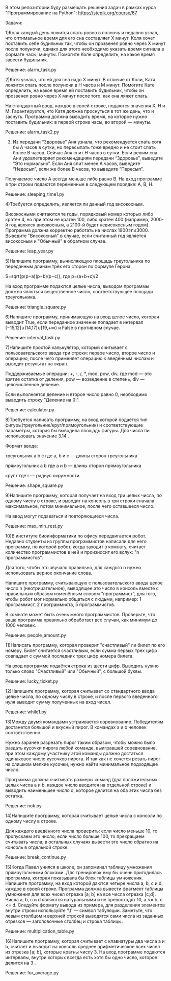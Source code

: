 В этом репозитории буду размещать решения задач в рамках курса "Программирование на Python": https://stepik.org/course/67


Задачи: 

1)Коля каждый день ложится спать ровно в полночь и недавно узнал, что оптимальное время для его сна составляет X минут. 
Коля хочет поставить себе будильник так, чтобы он прозвенел ровно через X минут после полуночи, однако для этого необходимо указать время сигнала в формате часы, минуты. 
Помогите Коле определить, на какое время завести будильник.

Решение: alarm_task.py

2)Катя узнала, что ей для сна надо X минут. В отличие от Коли, Катя ложится спать после полуночи в H часов и M минут. Помогите Кате определить, на какое время ей поставить будильник, 
чтобы он прозвенел ровно через X минут после того, как она ляжет спать.

На стандартный ввод, каждое в своей строке, подаются значения X, H и M. Гарантируется, что Катя должна проснуться в тот же день, что и заснуть. Программа должна выводить время, 
на которое нужно поставить будильник: в первой строке часы, во второй — минуты.

Решение: alarm_task2.py

3) Из передачи “Здоровье” Аня узнала, что рекомендуется спать хотя бы A часов в сутки, но пересыпать тоже вредно и не стоит спать более B часов. Сейчас Аня спит H часов в сутки. 
Если режим сна Ани удовлетворяет рекомендациям передачи “Здоровье”, выведите “Это нормально”. Если Аня спит менее A часов, выведите “Недосып”, если же более B часов, то выведите “Пересып”.

Получаемое число A всегда меньше либо равно B.
На вход программе в три строки подаются переменные в следующем порядке: A, B, H.

Решение: sleeping_time1.py

4)Требуется определить, является ли данный год високосным.

Високосными считаются те годы, порядковый номер которых либо кратен 4, но при этом не кратен 100, либо кратен 400 (например, 2000-й год являлся високосным, а 2100-й будет невисокосным годом).
Программа должна корректно работать на числах 1900≤n≤3000.
Выведите "Високосный" в случае, если считанный год является високосным и "Обычный" в обратном случае.

Решение: leap_year.py 

5)Напишите программу, вычисляющую площадь треугольника по переданным длинам трёх его сторон по формуле Герона:

S=sqrt{p(p−a)(p−b)(p−c)}, где p=(a+b+c)/2

На вход программе подаются целые числа, выводом программы должно являться вещественное число, соответствующее площади треугольника.

Решение: triangle_square.py

6)Напишите программу, принимающую на вход целое число, которая выводит True, если переданное значение попадает в интервал (−15,12]∪(14,17)∪[19,+∞) и False в противном случае.

Решение: interval_task.py

7)Напишите простой калькулятор, который считывает с пользовательского ввода три строки: первое число, второе число и операцию, после чего применяет операцию к введённым числам и выводит результат на экран.

Поддерживаемые операции: +, -, /, *, mod, pow, div, где
mod — это взятие остатка от деления,
pow — возведение в степень,
div — целочисленное деление.

Если выполняется деление и второе число равно 0, необходимо выводить строку "Деление на 0!".

Решение: calculator.py

8)Требуется написать программу, на вход которой подаётся тип фигуры(треугольник/круг/прямоугольник) и соответствующие параметры, которая бы выводила площадь фигуры.
Для числа πи использовать значение 3.14 .

Формат ввода:

треугольник
a
b
c
где a, b и c — длины сторон треугольника

прямоугольник
a
b
где a и b — длины сторон прямоугольника

круг
r
где r — радиус окружности

Решение: shape_square.py

9)Напишите программу, которая получает на вход три целых числа, по одному числу в строке, и выводит на консоль в три строки сначала максимальное, потом минимальное, после чего оставшееся число.

На ввод могут подаваться и повторяющиеся числа.

Решение: max_min_rest.py

10)В институте биоинформатики по офису передвигается робот. Недавно студенты из группы программистов написали для него программу, по которой робот, когда заходит в комнату, 
считает количество программистов в ней и произносит его вслух: "n программистов".

Для того, чтобы это звучало правильно, для каждого n нужно использовать верное окончание слова.

Напишите программу, считывающую с пользовательского ввода целое число n (неотрицательное), выводящее это число в консоль вместе с правильным образом изменённым словом "программист", для того, чтобы робот мог 
нормально общаться с людьми, например: 1 программист, 2 программиста, 5 программистов.

В комнате может быть очень много программистов. Проверьте, что ваша программа правильно обработает все случаи, как минимум до 1000 человек.

Решение: people_amount.py

11)Написать программу, которая проверит "счастливый" ли билет по его номеру. Билет считается счастливым, если сумма первых трех цифр совпадает с суммой последних трех цифр номера билета.

На вход программе подаётся строка из шести цифр. Выводить нужно только слово "Счастливый" или "Обычный", с большой буквы.

Решение: lucky_ticket.py

12)Напишите программу, которая считывает со стандартного ввода целые числа, по одному числу в строке, и после первого введенного нуля выводит сумму полученных на вход чисел.

Решение: while1.py

13)Между двумя командами устраивается соревнование. Победителям достанется большой и вкусный пирог. В командах a и b человек соответственно.

Нужно заранее разрезать пирог таким образом, чтобы можно было раздать кусочки пирога любой команде, выигравшей соревнование, при этом каждому участнику этой команды должно достаться одинаковое число кусочков пирога. 
И так как не хочется резать пирог на слишком мелкие кусочки, нужно найти минимальное подходящее число.

Программа должна считывать размеры команд (два положительных целых числа a и b, каждое число вводится на отдельной строке) и выводить наименьшее число d, которое делится на оба этих числа без остатка.

Решение: nok.py

14)Напишите программу, которая считывает целые числа с консоли по одному числу в строке.

Для каждого введённого числа проверить:
если число меньше 10, то пропускаем это число;
если число больше 100, то прекращаем считывать числа;
в остальных случаях вывести это число обратно на консоль в отдельной строке.

Решение: break_continue.py

15)Когда Павел учился в школе, он запоминал таблицу умножения прямоугольными блоками. Для тренировок ему бы очень пригодилась программа, которая показывала бы блок таблицы умножения.
Напишите программу, на вход которой даются четыре числа a, b, c и d, каждое в своей строке. Программа должна вывести фрагмент таблицы умножения для всех чисел отрезка [a; b] на все числа отрезка [c;d].
Числа a, b, c и d являются натуральными и не превосходят 10, a <= b, c <= d.
Следуйте формату вывода из примера, для разделения элементов внутри строки используйте '\t' — символ табуляции. 
Заметьте, что левым столбцом и верхней строкой выводятся сами числа из заданных отрезков — заголовочные столбец и строка таблицы.

Решение: multiplication_table.py

16)Напишите программу, которая считывает с клавиатуры два числа a и b, считает и выводит на консоль среднее арифметическое всех чисел из отрезка [a; b], которые кратны числу 3.
На вход программе подаются интервалы, внутри которых всегда есть хотя бы одно число, которое делится на 3 .

Решение: for_average.py